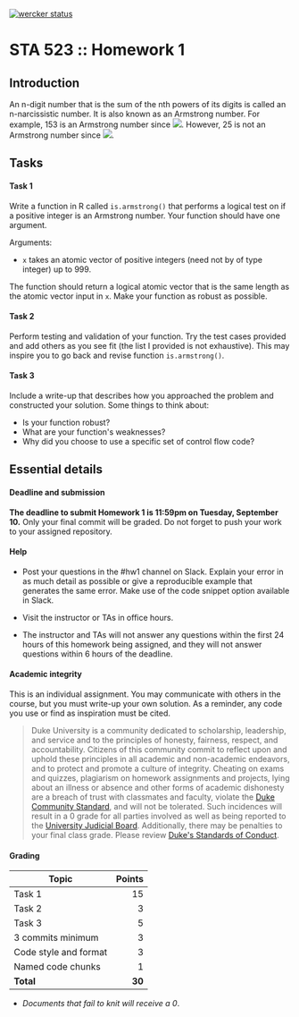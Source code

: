 [![wercker status](https://app.wercker.com/status/ffa0efd09e49fa4b00b5167721e72124/s/ "wercker status")](https://app.wercker.com/project/byKey/ffa0efd09e49fa4b00b5167721e72124)

# STA 523 :: Homework 1

## Introduction

An n-digit number that is the sum of the nth powers of its digits is called an n-narcissistic number. It is also known as an Armstrong number. For example,
153 is an Armstrong number since ![](https://latex.codecogs.com/gif.latex?1^3&space;&plus;&space;5^3&space;&plus;&space;3^3&space;=&space;153).
However, 25 is not an Armstrong number since ![](https://latex.codecogs.com/gif.latex?2^2&space;&plus;&space;5^2&space;\neq&space;25).

## Tasks

#### Task 1

Write a function in R called `is.armstrong()` that performs a logical test
on if a positive integer is an Armstrong number. Your function should have
one argument.

Arguments:
	
- `x` takes an atomic vector of positive integers 
	(need not by of type integer) up to 999.

The function should return a logical atomic vector that is the same length as 
the atomic vector input in `x`. Make your function as robust as possible.

#### Task 2

Perform testing and validation of your function. Try the test cases provided
and add others as you see fit (the list I provided is not exhaustive). This
may inspire you to go back and revise function `is.armstrong()`.

#### Task 3

Include a write-up that describes how you approached the problem and 
constructed your solution. Some things to think about:

- Is your function robust?
- What are your function's weaknesses?
- Why did you choose to use a specific set of control flow code?

## Essential details

#### Deadline and submission

**The deadline to submit Homework 1 is 11:59pm on Tuesday, September 10.** Only
your final commit will be graded. Do not forget to push your work to your
assigned repository.

#### Help

- Post your questions in the #hw1 channel on Slack. Explain your error in as
  much detail as possible or give a reproducible example that generates the
  same error. Make use of the code snippet option available in Slack.

- Visit the instructor or TAs in office hours.

- The instructor and TAs will not answer any questions within the first 24
  hours of this homework being assigned, and they will not answer questions
  within 6 hours of the deadline.

#### Academic integrity

This is an individual assignment. You may communicate with others in the
course, but you must write-up your own solution. As a reminder, any
code you use or find as inspiration must be cited.

>Duke University is a community dedicated to scholarship, leadership, and 
service and to the principles of honesty, fairness, respect, and accountability.
Citizens of this community commit to reflect upon and uphold these principles 
in all academic and non-academic endeavors, and to protect and promote a culture
of integrity. Cheating on exams and quizzes, plagiarism on homework assignments 
and projects, lying about an illness or absence and other forms of academic 
dishonesty are a breach of trust with classmates and faculty, violate the [Duke 
Community Standard](https://gradschool.duke.edu/academics/academic-policies-and-forms/standards-conduct/duke-community-standard),
and will not be tolerated. Such incidences will result in a 
0 grade for all parties involved as well as being reported to the [University 
Judicial Board](https://gradschool.duke.edu/academics/academic-policies-and-forms/standards-conduct/judicial-code-and-procedures). Additionally, there may be penalties to your final class grade. 
Please review [Duke's Standards of Conduct](https://gradschool.duke.edu/academics/academic-policies-and-forms/standards-conduct).

#### Grading

**Topic**|**Points**
---------|----------:|
Task 1 | 15
Task 2 |  3
Task 3 |  5
3 commits minimum | 3
Code style and format | 3
Named code chunks | 1
**Total**|**30**

- *Documents that fail to knit will receive a 0*.